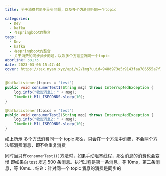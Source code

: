 ```yaml
---
title: 关于消费的同步异步问题，以及多个方法监听同一个topic

categories:
  - Dev
  - kafka
  - 与springboot的整合
tags:
  - Dev
  - kafka
  - 与springboot的整合
  - 关于消费的同步异步问题，以及多个方法监听同一个topic
abbrlink: 38173
date: 2023-03-06 15:47:44
cover: https://sex.nyan.xyz/api/v2/img?uuid=948d973e5c9143faa786555a7f1f67d6
---
```


```java
@KafkaListener(topics = "test")
public void consumerTest1(String msg) throws InterruptedException {
    log.info("收到消息1：" + msg);
    TimeUnit.MILLISECONDS.sleep(10);
}

@KafkaListener(topics = "test")
public void consumerTest2(String msg) throws InterruptedException {
    log.info("收到消息2：" + msg);
    TimeUnit.MILLISECONDS.sleep(10);
}
```

如上所示
多个方法消费同一个 topic
那么，只会在一个方法中消费，不会两个方法都消费消息，即不会重复消费

同时当只有`consumerTest1()`方法时，如果手动阻塞线程，那么消息的消费也会变慢
即如果向 test 发送 500 条消息。执行过程是第一条消息，等 10ms，第二条消息，等 10ms...
结论：针对同一个 topic 消息的消费是同步的